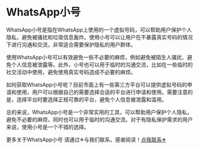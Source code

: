 # WhatsApp小号

WhatsApp小号是指在WhatsApp上使用的一个虚拟号码，可以帮助用户保护个人隐私，避免被骚扰和垃圾信息轰炸。使用小号可以让用户在不暴露真实号码的情况下进行沟通和交流，非常适合需要保护隐私的用户群体。

使用WhatsApp小号可以有效避免一些不必要的麻烦，例如避免被陌生人骚扰、避免个人信息被泄露等。此外，小号也可以用于临时的沟通交流，比如在一些临时的社交活动中使用，避免使用真实号码造成不必要的麻烦。

如何获取WhatsApp小号呢？目前市面上有一些第三方平台可以提供虚拟号码的申请和使用，用户可以根据自己的需要选择合适的平台进行申请和使用。需要注意的是，选择平台时要选择正规可靠的平台，避免个人信息被泄露和滥用。

总的来说，WhatsApp小号是一个非常实用的工具，可以帮助用户保护个人隐私，避免不必要的麻烦，同时也可以用于临时的沟通交流。对于有隐私保护需求的用户来说，使用小号是一个不错的选择。

更多关于WhatsApp小号 请通过✈与我们联系，感谢阅读！[点我联系✈](https://web.G208.com)